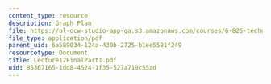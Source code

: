```yaml
---
content_type: resource
description: Graph Plan
file: https://ol-ocw-studio-app-qa.s3.amazonaws.com/courses/6-825-techniques-in-artificial-intelligence-sma-5504-fall-2002/853671651dd845241f35527a719c55ad_Lecture12FinalPart1.pdf
file_type: application/pdf
parent_uid: 6a589034-124a-430b-2725-b1ee5581f249
resourcetype: Document
title: Lecture12FinalPart1.pdf
uid: 85367165-1dd8-4524-1f35-527a719c55ad
---
```

